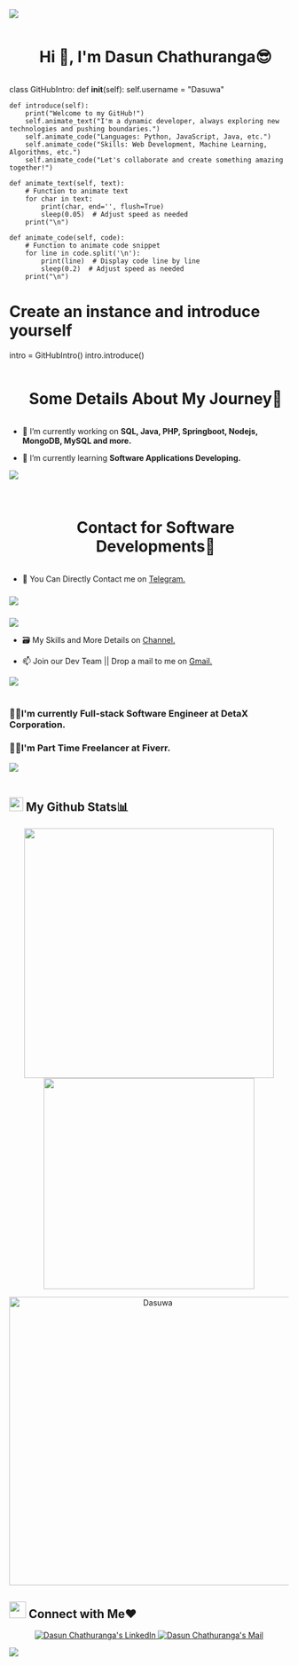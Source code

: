 <!--horizontal divider(gradiant)-->
<img src="https://user-images.githubusercontent.com/73097560/115834477-dbab4500-a447-11eb-908a-139a6edaec5c.gif">

<!--h1 without bottom border-->
<div id="user-content-toc">
  <ul align="center">
    <summary><h1 style="display: inline-block"> Hi 👋, I'm Dasun Chathuranga😎</h1></summary>
  </ul>
</div>


class GitHubIntro:
    def __init__(self):
        self.username = "Dasuwa"
    
    def introduce(self):
        print("Welcome to my GitHub!")
        self.animate_text("I'm a dynamic developer, always exploring new technologies and pushing boundaries.")
        self.animate_code("Languages: Python, JavaScript, Java, etc.")
        self.animate_code("Skills: Web Development, Machine Learning, Algorithms, etc.")
        self.animate_code("Let's collaborate and create something amazing together!")
    
    def animate_text(self, text):
        # Function to animate text
        for char in text:
            print(char, end='', flush=True)
            sleep(0.05)  # Adjust speed as needed
        print("\n")
    
    def animate_code(self, code):
        # Function to animate code snippet
        for line in code.split('\n'):
            print(line)  # Display code line by line
            sleep(0.2)  # Adjust speed as needed
        print("\n")

# Create an instance and introduce yourself
intro = GitHubIntro()
intro.introduce()


<!--h1 without bottom border-->
<div id="user-content-toc">
  <ul align="center">
    <summary><h1 style="display: inline-block">Some Details About My Journey💆</h1></summary>
  </ul>
</div>


<!--Intro start-->
- 🔭 I’m currently working on **SQL, Java, PHP, Springboot, Nodejs, MongoDB, MySQL and more.**

- 🌱 I’m currently learning **Software Applications Developing.**

<img src="https://user-images.githubusercontent.com/73097560/115834477-dbab4500-a447-11eb-908a-139a6edaec5c.gif"><br><br>

<!--h1 without bottom border-->
<div id="user-content-toc">
  <ul align="center">
    <summary><h1 style="display: inline-block">Contact for Software Developments🤝</h1></summary>
  </ul>
</div>

- 💁 You Can Directly Contact me on [Telegram.](https://t.me/Dasuwaprofa)

### 
<img src="https://ik.imagekit.io/dresma/Dresma_Library/senior-software-engineer_Wy82tYQym.gif"/>

###
<img src="https://images.squarespace-cdn.com/content/v1/5558b821e4b0607a0baedf8e/1539480600553-0LLKC93RUR85EUK7QKH0/video-digital-agency-measurement.gif"/>

- 🗃️ My Skills and More Details on [Channel.](https://t.me/DasuwaprofaOfficial)

- 📫 Join our Dev Team || Drop a mail to me on [Gmail.](dasuwaprofa.lk@gmail.com)

<img src="https://user-images.githubusercontent.com/73097560/115834477-dbab4500-a447-11eb-908a-139a6edaec5c.gif"><br><br>

### 👩‍💻I'm currently Full-stack Software Engineer at DetaX Corporation.

### 👩‍💻I'm Part Time Freelancer at Fiverr.

<!--Intro end-->
<img src="https://user-images.githubusercontent.com/73097560/115834477-dbab4500-a447-11eb-908a-139a6edaec5c.gif"><br><br>

<!----Github stats start------>
## <img src="https://media.giphy.com/media/iY8CRBdQXODJSCERIr/giphy.gif" width="25"> <b>My Github Stats📊</b>
<p align="center">
<a href="https://github.com/Dasuwa/">
  <img align="center" src="https://github-readme-stats.vercel.app/api?username=Dasuwa&include_all_commits=true&count_private=true&show_icons=true&line_height=20&title_color=7A7ADB&icon_color=2234AE&text_color=D3D3D3&bg_color=0,000000,130F40" width="450"/>
</a>
<a href="https://github.com/Dasuwa">
  <img align="center" src="https://github-readme-streak-stats.herokuapp.com/?user=Dasuwa&theme=blueberry" width="380"/>
</a>
</p>
<p align="center">
    <a href="https://github.com/Dasuwa"><img src="https://github-profile-summary-cards.vercel.app/api/cards/profile-details?username=Dasuwa&theme=tokyonight&hide_border=true"  width="520" alt="Dasuwa"/></a>
<a href="https://github.com/Dasuwa"></a>
</p>
<!----Github stats End------>
 
 
<!-----Social Accounts Starts------>
## <img src="https://media.giphy.com/media/LnQjpWaON8nhr21vNW/giphy.gif" width='30'> Connect with Me❤️

<p align="center">
<p align="center">

 <a href="https://www.linkedin.com/in/dasuwaprofa">
 <img border="0" alt="Dasun Chathuranga's LinkedIn" src="https://img.icons8.com/doodle/40/000000/linkedin--v2.png"/>

 <a href="mailto:dasuwaprofa.lk@gmail.com">
 <img border="0" alt="Dasun Chathuranga's Mail" src="https://img.icons8.com/doodle/38/000000/gmail-new.png"/>
 </a>


<!-----Social Accounts Ends------>

<img src="https://user-images.githubusercontent.com/73097560/115834477-dbab4500-a447-11eb-908a-139a6edaec5c.gif"><br><br>

<!-----Working Tools Starts------>
